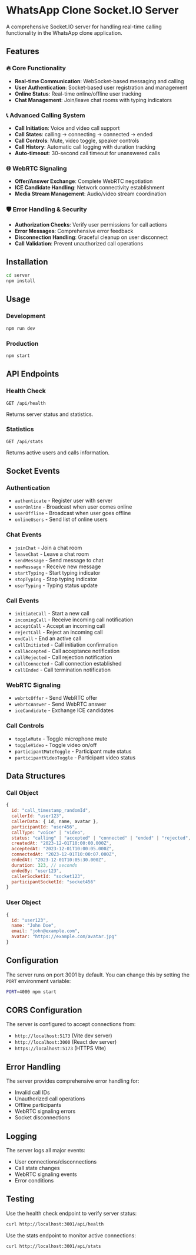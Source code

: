 # WhatsApp Clone Socket.IO Server

A comprehensive Socket.IO server for handling real-time calling functionality in the WhatsApp clone application.

## Features

### 🔥 Core Functionality
- **Real-time Communication**: WebSocket-based messaging and calling
- **User Authentication**: Socket-based user registration and management
- **Online Status**: Real-time online/offline user tracking
- **Chat Management**: Join/leave chat rooms with typing indicators

### 📞 Advanced Calling System
- **Call Initiation**: Voice and video call support
- **Call States**: calling → connecting → connected → ended
- **Call Controls**: Mute, video toggle, speaker controls
- **Call History**: Automatic call logging with duration tracking
- **Auto-timeout**: 30-second call timeout for unanswered calls

### 🌐 WebRTC Signaling
- **Offer/Answer Exchange**: Complete WebRTC negotiation
- **ICE Candidate Handling**: Network connectivity establishment
- **Media Stream Management**: Audio/video stream coordination

### 🛡️ Error Handling & Security
- **Authorization Checks**: Verify user permissions for call actions
- **Error Messages**: Comprehensive error feedback
- **Disconnection Handling**: Graceful cleanup on user disconnect
- **Call Validation**: Prevent unauthorized call operations

## Installation

```bash
cd server
npm install
```

## Usage

### Development
```bash
npm run dev
```

### Production
```bash
npm start
```

## API Endpoints

### Health Check
```
GET /api/health
```
Returns server status and statistics.

### Statistics
```
GET /api/stats
```
Returns active users and calls information.

## Socket Events

### Authentication
- `authenticate` - Register user with server
- `userOnline` - Broadcast when user comes online
- `userOffline` - Broadcast when user goes offline
- `onlineUsers` - Send list of online users

### Chat Events
- `joinChat` - Join a chat room
- `leaveChat` - Leave a chat room
- `sendMessage` - Send message to chat
- `newMessage` - Receive new message
- `startTyping` - Start typing indicator
- `stopTyping` - Stop typing indicator
- `userTyping` - Typing status update

### Call Events
- `initiateCall` - Start a new call
- `incomingCall` - Receive incoming call notification
- `acceptCall` - Accept an incoming call
- `rejectCall` - Reject an incoming call
- `endCall` - End an active call
- `callInitiated` - Call initiation confirmation
- `callAccepted` - Call acceptance notification
- `callRejected` - Call rejection notification
- `callConnected` - Call connection established
- `callEnded` - Call termination notification

### WebRTC Signaling
- `webrtcOffer` - Send WebRTC offer
- `webrtcAnswer` - Send WebRTC answer
- `iceCandidate` - Exchange ICE candidates

### Call Controls
- `toggleMute` - Toggle microphone mute
- `toggleVideo` - Toggle video on/off
- `participantMuteToggle` - Participant mute status
- `participantVideoToggle` - Participant video status

## Data Structures

### Call Object
```javascript
{
  id: "call_timestamp_randomId",
  callerId: "user123",
  callerData: { id, name, avatar },
  participantId: "user456",
  callType: "voice" | "video",
  status: "calling" | "accepted" | "connected" | "ended" | "rejected",
  createdAt: "2023-12-01T10:00:00.000Z",
  acceptedAt: "2023-12-01T10:00:05.000Z",
  connectedAt: "2023-12-01T10:00:07.000Z",
  endedAt: "2023-12-01T10:05:30.000Z",
  duration: 323, // seconds
  endedBy: "user123",
  callerSocketId: "socket123",
  participantSocketId: "socket456"
}
```

### User Object
```javascript
{
  id: "user123",
  name: "John Doe",
  email: "john@example.com",
  avatar: "https://example.com/avatar.jpg"
}
```

## Configuration

The server runs on port 3001 by default. You can change this by setting the `PORT` environment variable:

```bash
PORT=4000 npm start
```

## CORS Configuration

The server is configured to accept connections from:
- `http://localhost:5173` (Vite dev server)
- `http://localhost:3000` (React dev server)
- `https://localhost:5173` (HTTPS Vite)

## Error Handling

The server provides comprehensive error handling for:
- Invalid call IDs
- Unauthorized call operations
- Offline participants
- WebRTC signaling errors
- Socket disconnections

## Logging

The server logs all major events:
- User connections/disconnections
- Call state changes
- WebRTC signaling events
- Error conditions

## Testing

Use the health check endpoint to verify server status:
```bash
curl http://localhost:3001/api/health
```

Use the stats endpoint to monitor active connections:
```bash
curl http://localhost:3001/api/stats
```